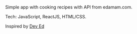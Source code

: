 Simple app with cooking recipes with API from edamam.com.

Tech: JavaScript, ReactJS, HTML/CSS.

Inspired by [Dev Ed](https://www.youtube.com/watch?v=U9T6YkEDkMo)

